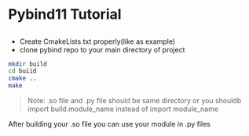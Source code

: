 # Pybind11 Tutorial 

##  



- Create CmakeLists.txt properly(like as example)
- clone pybind repo to your  main directory of project
```sh
mkdir build
cd buiid
cmake ..
make
```
> Note: .so file and .py file should be same directory or you shouldb import build.module_name instead of import module_name

After building your .so file you can use your module in .py files
